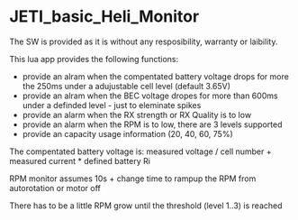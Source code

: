 # JETI_basic_Heli_Monitor

The SW is provided as it is without any resposibility, warranty or laibility.

This lua app provides the following functions:

- provide an alram when the compentated battery voltage drops for more the 250ms under a adujustable cell level (default 3.65V)
- provide an alram when the BEC voltage dropes for more than 600ms under a definded level -  just to eleminate spikes
- provide an alarm when the RX strength or RX Quality is to low
- provide an alarm when the RPM is to low, there are 3 levels supported
- provide an capacity usage information (20, 40, 60, 75%)

The compentated battery voltage is: measured voltage / cell number + measured current * defined battery Ri

RPM monitor assumes 10s + change time to rampup the RPM from autorotation or motor off

There has to be a little RPM grow until the threshold (level 1..3) is reached

